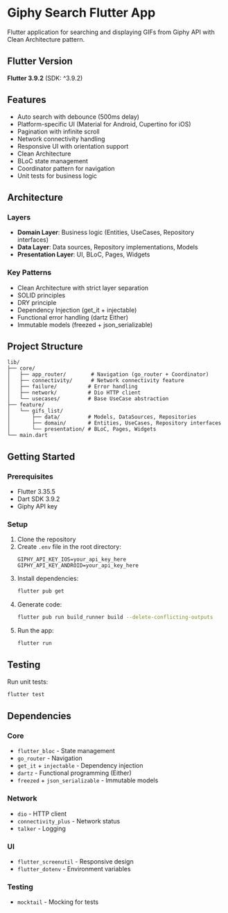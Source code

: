 # Giphy Search Flutter App

Flutter application for searching and displaying GIFs from Giphy API with Clean Architecture pattern.

## Flutter Version

**Flutter 3.9.2** (SDK: ^3.9.2)

## Features

- Auto search with debounce (500ms delay)
- Platform-specific UI (Material for Android, Cupertino for iOS)
- Pagination with infinite scroll
- Network connectivity handling
- Responsive UI with orientation support
- Clean Architecture
- BLoC state management
- Coordinator pattern for navigation
- Unit tests for business logic

## Architecture

### Layers

- **Domain Layer**: Business logic (Entities, UseCases, Repository interfaces)
- **Data Layer**: Data sources, Repository implementations, Models
- **Presentation Layer**: UI, BLoC, Pages, Widgets

### Key Patterns

- Clean Architecture with strict layer separation
- SOLID principles
- DRY principle
- Dependency Injection (get_it + injectable)
- Functional error handling (dartz Either)
- Immutable models (freezed + json_serializable)

## Project Structure

```
lib/
├── core/
│   ├── app_router/        # Navigation (go_router + Coordinator)
│   ├── connectivity/      # Network connectivity feature
│   ├── failure/          # Error handling
│   ├── network/          # Dio HTTP client
│   └── usecases/         # Base UseCase abstraction
├── feature/
│   └── gifs_list/
│       ├── data/         # Models, DataSources, Repositories
│       ├── domain/       # Entities, UseCases, Repository interfaces
│       └── presentation/ # BLoC, Pages, Widgets
└── main.dart
```

## Getting Started

### Prerequisites

- Flutter 3.35.5 
- Dart SDK 3.9.2 
- Giphy API key

### Setup

1. Clone the repository
2. Create `.env` file in the root directory:
   ```
   GIPHY_API_KEY_IOS=your_api_key_here
   GIPHY_API_KEY_ANDROID=your_api_key_here
   ```
3. Install dependencies:
   ```bash
   flutter pub get
   ```
4. Generate code:
   ```bash
   flutter pub run build_runner build --delete-conflicting-outputs
   ```
5. Run the app:
   ```bash
   flutter run
   ```

## Testing

Run unit tests:
```bash
flutter test
```

## Dependencies

### Core
- `flutter_bloc` - State management
- `go_router` - Navigation
- `get_it` + `injectable` - Dependency injection
- `dartz` - Functional programming (Either)
- `freezed` + `json_serializable` - Immutable models

### Network
- `dio` - HTTP client
- `connectivity_plus` - Network status
- `talker` - Logging

### UI
- `flutter_screenutil` - Responsive design
- `flutter_dotenv` - Environment variables

### Testing
- `mocktail` - Mocking for tests
